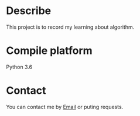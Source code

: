 # Describe

This project is to record my learning about algorithm.

# Compile platform

Python 3.6

# Contact

You can contact me by [Email](kepenj@gmail.com) or puting requests.
